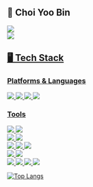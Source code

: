 ## 🫥 Choi Yoo Bin  
<a href="https://velog.io/@cyb9701" target="vlog"><img src="https://img.shields.io/badge/Velog-20C997?style=flat-square&logo=Velog&logoColor=white">  
<img src="https://img.shields.io/badge/cyb9701@gmail.com-EA4335?style=for-the-badge&logo=Gmail&logoColor=white">
  
## 🖥 Tech Stack  
### Platforms & Languages  

<img src="https://img.shields.io/badge/Flutter-02569B?style=for-the-badge&logo=Flutter&logoColor=white"> <img src="https://img.shields.io/badge/Dart-0175C2?style=for-the-badge&logo=Dart&logoColor=white"> <img src="https://img.shields.io/badge/Android-3DDC84?style=for-the-badge&logo=Android&logoColor=white"> <img src="https://img.shields.io/badge/Kotlin-7F52FF?style=for-the-badge&logo=Kotlin&logoColor=white">
  
### Tools  

<img src="https://img.shields.io/badge/App Store-0D96F6?style=for-the-badge&logo=App Store&logoColor=white"> <img src="https://img.shields.io/badge/Google Play-414141?style=for-the-badge&logo=Google Play&logoColor=white">  
<img src="https://img.shields.io/badge/Android Studio-3DDC84?style=for-the-badge&logo=Android Studio&logoColor=white"> <img src="https://img.shields.io/badge/Visual Studio-5C2D91?style=for-the-badge&logo=Visual Studio&logoColor=white">  
<img src="https://img.shields.io/badge/Firebase-FFCA28?style=for-the-badge&logo=Firebase&logoColor=white"> <img src="https://img.shields.io/badge/Codemagic-F45E3F?style=for-the-badge&logo=Codemagic&logoColor=white"> <img src="https://img.shields.io/badge/Cloudsmith-187EB6?style=for-the-badge&logo=Cloudsmith&logoColor=white">  
<img src="https://img.shields.io/badge/Sentry-362D59?style=for-the-badge&logo=Sentry&logoColor=white"> <img src="https://img.shields.io/badge/Google Analytics-E37400?style=for-the-badge&logo=Google Analytics&logoColor=white">  
<img src="https://img.shields.io/badge/Git-F05032?style=for-the-badge&logo=Git&logoColor=white"> <img src="https://img.shields.io/badge/GitHub-181717?style=for-the-badge&logo=GitHub&logoColor=white"> <img src="https://img.shields.io/badge/GitBook-3884FF?style=for-the-badge&logo=GitBook&logoColor=white"> <img src="https://img.shields.io/badge/Sourcetree-0052CC?style=for-the-badge&logo=Sourcetree&logoColor=white">  

![Top Langs](https://github-readme-stats.vercel.app/api/top-langs/?username=cyb9701&layout=compact)

